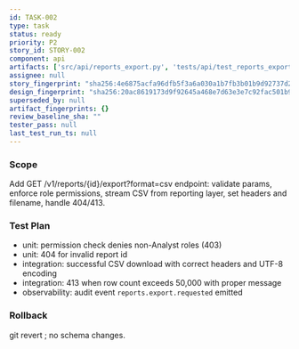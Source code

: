 ```yaml
---
id: TASK-002
type: task
status: ready
priority: P2
story_id: STORY-002
component: api
artifacts: ['src/api/reports_export.py', 'tests/api/test_reports_export.py']
assignee: null
story_fingerprint: "sha256:4e6875acfa96dfb5f3a6a030a1b7fb3b01b9d92737d2c24fee589fe3a3e1c5a6"
design_fingerprint: "sha256:20ac8619173d9f92645a468e7d63e3e7c92fac501b98df3a606ff15d212465cb"
superseded_by: null
artifact_fingerprints: {}
review_baseline_sha: ""
tester_pass: null
last_test_run_ts: null
---
```

### Scope
Add GET /v1/reports/{id}/export?format=csv endpoint: validate params, enforce role permissions, stream CSV from reporting layer, set headers and filename, handle 404/413.

### Test Plan
- unit: permission check denies non-Analyst roles (403)
- unit: 404 for invalid report id
- integration: successful CSV download with correct headers and UTF-8 encoding
- integration: 413 when row count exceeds 50,000 with proper message
- observability: audit event `reports.export.requested` emitted

### Rollback
git revert <commit or shadow>; no schema changes.

